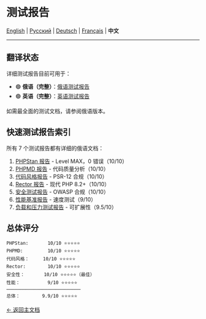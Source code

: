 # 测试报告

[English](../en/tests/README.md) | [Русский](../ru/tests/README.md) | [Deutsch](../de/tests/README.md) | [Français](../fr/tests/README.md) | **中文**

---



## 翻译状态

详细测试报告目前可用于：
- 🟢 **俄语（完整）**：[俄语测试报告](../../ru/tests/)
- 🟢 **英语（完整）**：[英语测试报告](../../en/tests/)

如需最全面的测试文档，请参阅俄语版本。

## 快速测试报告索引

所有 7 个测试报告都有详细的俄语文档：

1. [PHPStan 报告](../../ru/tests/PHPSTAN_REPORT.md) - Level MAX，0 错误（10/10）
2. [PHPMD 报告](../../ru/tests/PHPMD_REPORT.md) - 代码质量分析（10/10）
3. [代码风格报告](../../ru/tests/CODE_STYLE_REPORT.md) - PSR-12 合规（10/10）
4. [Rector 报告](../../ru/tests/RECTOR_REPORT.md) - 现代 PHP 8.2+（10/10）
5. [安全测试报告](../../ru/tests/SECURITY_TESTS_REPORT.md) - OWASP 合规（10/10）
6. [性能基准报告](../../ru/tests/PERFORMANCE_BENCHMARK_REPORT.md) - 速度测试（9/10）
7. [负载和压力测试报告](../../ru/tests/LOAD_STRESS_REPORT.md) - 可扩展性（9.5/10）

## 总体评分

```
PHPStan:       10/10 ⭐⭐⭐⭐⭐
PHPMD:         10/10 ⭐⭐⭐⭐⭐
代码风格：     10/10 ⭐⭐⭐⭐⭐
Rector:        10/10 ⭐⭐⭐⭐⭐
安全性：       10/10 ⭐⭐⭐⭐⭐（最佳）
性能：          9/10 ⭐⭐⭐⭐⭐
───────────────────────────
总体：        9.9/10 ⭐⭐⭐⭐⭐
```


[← 返回主文档](../README.md)
